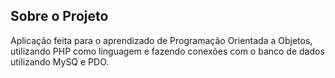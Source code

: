 ## Sobre o Projeto

Aplicação feita para o aprendizado de Programação Orientada a Objetos, utilizando PHP como linguagem e fazendo conexões com o banco de dados utilizando MySQ e PDO.
